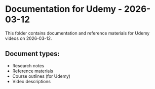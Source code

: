 # Documentation for Udemy - 2026-03-12

This folder contains documentation and reference materials for Udemy videos on 2026-03-12.

## Document types:
- Research notes
- Reference materials
- Course outlines (for Udemy)
- Video descriptions
